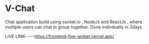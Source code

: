 # V-Chat

Chat application build using socket.io , NodeJs and ReactJs , where multiple users can chat in group together. Done indivdually in 2days .

LIVE LINK-----https://frontend-five-amber.vercel.app/
